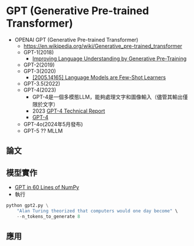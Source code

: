 # GPT (Generative Pre-trained Transformer)
- OPENAI GPT (Generative Pre-trained Transformer)
  - https://en.wikipedia.org/wiki/Generative_pre-trained_transformer
  - GPT-1(2018)
    - [Improving Language Understanding by Generative Pre-Training](https://cdn.openai.com/research-covers/language-unsupervised/language_understanding_paper.pdf) 
  - GPT-2(2019)
  - GPT-3(2020)
    - [[2005.14165] Language Models are Few-Shot Learners](https://arxiv.org/abs/2005.14165) 
  - GPT-3.5(2022)
  - GPT-4(2023)
    - GPT-4是一個多模態LLM，能夠處理文字和圖像輸入（儘管其輸出僅限於文字）
    - 2023 [GPT-4 Technical Report](https://arxiv.org/abs/2303.08774)
    - [GPT-4](https://openai.com/index/gpt-4-research/)
  - GPT-4o(2024年5月發布)
  - GPT-5 ?? MLLM
## 論文

## 模型實作
- [GPT in 60 Lines of NumPy](https://jaykmody.com/blog/gpt-from-scratch/)
- 執行
```python
python gpt2.py \
    "Alan Turing theorized that computers would one day become" \
    --n_tokens_to_generate 8
```
## 應用
